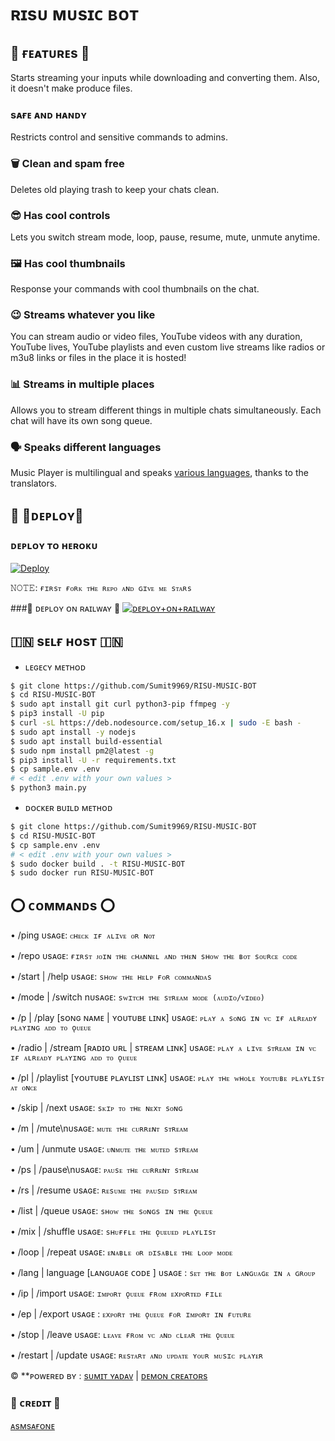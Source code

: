 # ʀɪsᴜ ᴍᴜsɪᴄ ʙᴏᴛ 

## 🏮 ғᴇᴀᴛᴜʀᴇs 🏮
Starts streaming your inputs while downloading and converting them. Also, it
doesn't make produce files.

### sᴀғᴇ ᴀɴᴅ ʜᴀɴᴅʏ

Restricts control and sensitive commands to admins.

### 🗑 Clean and spam free

Deletes old playing trash to keep your chats clean.

### 😎 Has cool controls

Lets you switch stream mode, loop, pause, resume, mute, unmute anytime.

### 🖼 Has cool thumbnails

Response your commands with cool thumbnails on the chat.

### 😉 Streams whatever you like

You can stream audio or video files, YouTube videos with any duration,
YouTube lives, YouTube playlists and even custom live streams like radios or m3u8 links or files in
the place it is hosted!

### 📊 Streams in multiple places

Allows you to stream different things in multiple chats simultaneously. Each
chat will have its own song queue.

### 🗣 Speaks different languages

Music Player is multilingual and speaks [various languages](#languages),
thanks to the translators.

## 🚀 <a name="deploy"></a>🔸ᴅᴇᴘʟᴏʏ🔸

### ᴅᴇᴘʟᴏʏ ᴛᴏ ʜᴇʀᴏᴋᴜ

[![Deploy](https://www.herokucdn.com/deploy/button.svg)](https://heroku.com/deploy?template=https://github.com/Sumit9969/RISU-MUSIC-BOT)

𝙽𝙾𝚃𝙴: `ғɪʀsᴛ ғᴏʀᴋ ᴛʜᴇ ʀᴇᴘᴏ ᴀɴᴅ ɢɪᴠᴇ ᴍᴇ sᴛᴀʀs`

###💢 ᴅᴇᴘʟᴏʏ ᴏɴ ʀᴀɪʟᴡᴀʏ 💢
[![ᴅᴇᴘʟᴏʏ+ᴏɴ+ʀᴀɪʟᴡᴀʏ](https://railway.app/button.svg)](https://railway.app/new/template?template=https://github.com/Sumit9969/RISU-MUSIC-BOT&envs=SESSION,BOT_TOKEN,API_ID,API_HASH,SUDOERS,PREFIX,LANGUAGE,QUALITY,STREAM_MODE,ADMIN_ONLY,SPOTIFY_CLIENT_ID,SPOTIFY_CLIENT_SECRET)
##  <a name="self_host"></a>🇮🇳 sᴇʟғ ʜᴏsᴛ 🇮🇳

- ʟᴇɢᴇᴄʏ ᴍᴇᴛʜᴏᴅ
```bash
$ git clone https://github.com/Sumit9969/RISU-MUSIC-BOT
$ cd RISU-MUSIC-BOT
$ sudo apt install git curl python3-pip ffmpeg -y
$ pip3 install -U pip
$ curl -sL https://deb.nodesource.com/setup_16.x | sudo -E bash -
$ sudo apt install -y nodejs
$ sudo apt install build-essential
$ sudo npm install pm2@latest -g
$ pip3 install -U -r requirements.txt
$ cp sample.env .env
# < edit .env with your own values >
$ python3 main.py
```

- ᴅᴏᴄᴋᴇʀ ʙᴜɪʟᴅ ᴍᴇᴛʜᴏᴅ
```bash
$ git clone https://github.com/Sumit9969/RISU-MUSIC-BOT
$ cd RISU-MUSIC-BOT
$ cp sample.env .env
# < edit .env with your own values >
$ sudo docker build . -t RISU-MUSIC-BOT
$ sudo docker run RISU-MUSIC-BOT
```

## <a name="commands"></a>⭕ ᴄᴏᴍᴍᴀɴᴅs ⭕

• /ping ᴜsᴀɢᴇ: `ᴄʜᴇᴄᴋ ɪғ ᴀʟɪᴠᴇ ᴏʀ ɴᴏᴛ`

• /repo 
ᴜsᴀɢᴇ: `ғɪʀsᴛ ᴊᴏɪɴ ᴛʜᴇ ᴄʜᴀɴɴᴇʟ ᴀɴᴅ ᴛʜᴇɴ sʜᴏᴡ ᴛʜᴇ ʙᴏᴛ sᴏᴜʀᴄᴇ ᴄᴏᴅᴇ `

• /start | /help
ᴜsᴀɢᴇ: `sʜᴏᴡ ᴛʜᴇ ʜᴇʟᴘ ғᴏʀ ᴄᴏᴍᴍᴀɴᴅᴀs`

• /mode | /switch
nᴜsᴀɢᴇ: `sᴡɪᴛᴄʜ ᴛʜᴇ sᴛʀᴇᴀᴍ ᴍᴏᴅᴇ (ᴀᴜᴅɪᴏ/ᴠɪᴅᴇᴏ)`

• /p | /play [sᴏɴɢ ɴᴀᴍᴇ | ʏᴏᴜᴛᴜʙᴇ ʟɪɴᴋ]
ᴜsᴀɢᴇ: `ᴘʟᴀʏ ᴀ sᴏɴɢ ɪɴ ᴠᴄ ɪғ ᴀʟʀᴇᴀᴅʏ ᴘʟᴀʏɪɴɢ ᴀᴅᴅ ᴛᴏ ǫᴜᴇᴜᴇ `

• /radio | /stream [ʀᴀᴅɪᴏ ᴜʀʟ | sᴛʀᴇᴀᴍ ʟɪɴᴋ]
ᴜsᴀɢᴇ: `ᴘʟᴀʏ ᴀ ʟɪᴠᴇ sᴛʀᴇᴀᴍ ɪɴ ᴠᴄ ɪғ ᴀʟʀᴇᴀᴅʏ ᴘʟᴀʏɪɴɢ ᴀᴅᴅ ᴛᴏ ǫᴜᴇᴜᴇ`

• /pl | /playlist [ʏᴏᴜᴛᴜʙᴇ ᴘʟᴀʏʟɪsᴛ ʟɪɴᴋ]
ᴜsᴀɢᴇ: `ᴘʟᴀʏ ᴛʜᴇ ᴡʜᴏʟᴇ ʏᴏᴜᴛᴜʙᴇ ᴘʟᴀʏʟɪsᴛ ᴀᴛ ᴏɴᴄᴇ`

• /skip | /next
ᴜsᴀɢᴇ: `sᴋɪᴘ ᴛᴏ ᴛʜᴇ ɴᴇxᴛ sᴏɴɢ`

• /m | /mute\nᴜsᴀɢᴇ: `ᴍᴜᴛᴇ ᴛʜᴇ ᴄᴜʀʀᴇɴᴛ sᴛʀᴇᴀᴍ`

• /um | /unmute
ᴜsᴀɢᴇ: `ᴜɴᴍᴜᴛᴇ ᴛʜᴇ ᴍᴜᴛᴇᴅ sᴛʀᴇᴀᴍ`

• /ps | /pause\nᴜsᴀɢᴇ: `ᴘᴀᴜsᴇ ᴛʜᴇ ᴄᴜʀʀᴇɴᴛ sᴛʀᴇᴀᴍ`

• /rs | /resume
ᴜsᴀɢᴇ: `ʀᴇsᴜᴍᴇ ᴛʜᴇ ᴘᴀᴜsᴇᴅ sᴛʀᴇᴀᴍ`

• /list | /queue
ᴜsᴀɢᴇ: `sʜᴏᴡ ᴛʜᴇ sᴏɴɢs ɪɴ ᴛʜᴇ ǫᴜᴇᴜᴇ`

• /mix | /shuffle
ᴜsᴀɢᴇ: `sʜᴜғғʟᴇ ᴛʜᴇ ǫᴜᴇᴜᴇᴅ ᴘʟᴀʏʟɪsᴛ`

• /loop | /repeat
ᴜsᴀɢᴇ: `ᴇɴᴀʙʟᴇ ᴏʀ ᴅɪsᴀʙʟᴇ ᴛʜᴇ ʟᴏᴏᴘ ᴍᴏᴅᴇ`

• /lang | language [ʟᴀɴɢᴜᴀɢᴇ ᴄᴏᴅᴇ ]
ᴜsᴀɢᴇ : `sᴇᴛ ᴛʜᴇ ʙᴏᴛ ʟᴀɴɢᴜᴀɢᴇ ɪɴ ᴀ ɢʀᴏᴜᴘ`

• /ip | /import ᴜsᴀɢᴇ: `ɪᴍᴘᴏʀᴛ ǫᴜᴇᴜᴇ ғʀᴏᴍ ᴇxᴘᴏʀᴛᴇᴅ ғɪʟᴇ `

• /ep | /export ᴜsᴀɢᴇ : `ᴇxᴘᴏʀᴛ ᴛʜᴇ ǫᴜᴇᴜᴇ ғᴏʀ ɪᴍᴘᴏʀᴛ ɪɴ ғᴜᴛᴜʀᴇ`

• /stop | /leave ᴜsᴀɢᴇ: `ʟᴇᴀᴠᴇ ғʀᴏᴍ ᴠᴄ ᴀɴᴅ ᴄʟᴇᴀʀ ᴛʜᴇ ǫᴜᴇᴜᴇ`

• /restart | /update ᴜsᴀɢᴇ: `ʀᴇsᴛᴀʀᴛ ᴀɴᴅ ᴜᴘᴅᴀᴛᴇ ʏᴏᴜʀ ᴍᴜsɪᴄ ᴘʟᴀʏᴇʀ`

© **ᴘᴏᴡᴇʀᴇᴅ ʙʏ : [sᴜᴍɪᴛ ʏᴀᴅᴀᴠ](https://t.me/Simple_Mundaa) | [ᴅᴇᴍᴏɴ ᴄʀᴇᴀᴛᴏʀs](https://t.me/Demon_Creators)
 
### 🏮 ᴄʀᴇᴅɪᴛ 🏮
[ᴀsᴍsᴀғᴏɴᴇ](https://github.com/AsmSafone)

